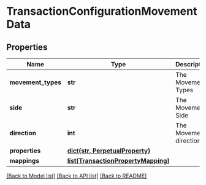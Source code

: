 # TransactionConfigurationMovementData

## Properties
Name | Type | Description | Notes
------------ | ------------- | ------------- | -------------
**movement_types** | **str** | The Movement Types | 
**side** | **str** | The Movement Side | 
**direction** | **int** | The Movement direction | 
**properties** | [**dict(str, PerpetualProperty)**](PerpetualProperty.md) |  | [optional] 
**mappings** | [**list[TransactionPropertyMapping]**](TransactionPropertyMapping.md) |  | [optional] 

[[Back to Model list]](../README.md#documentation-for-models) [[Back to API list]](../README.md#documentation-for-api-endpoints) [[Back to README]](../README.md)



